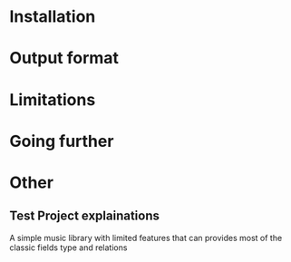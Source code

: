 # Installation

# Output format

# Limitations

# Going further

# Other
## Test Project explainations
A simple music library with limited features that can provides most of the classic fields type and relations